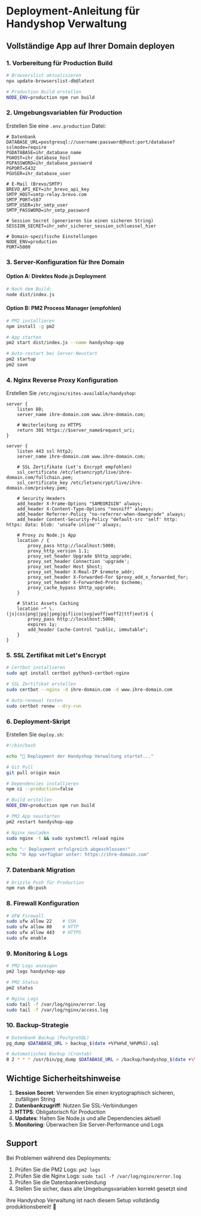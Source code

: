 # Deployment-Anleitung für Handyshop Verwaltung

## Vollständige App auf Ihrer Domain deployen

### 1. Vorbereitung für Production Build

```bash
# Browserslist aktualisieren
npx update-browserslist-db@latest

# Production Build erstellen
NODE_ENV=production npm run build
```

### 2. Umgebungsvariablen für Production

Erstellen Sie eine `.env.production` Datei:

```env
# Datenbank
DATABASE_URL=postgresql://username:password@host:port/database?sslmode=require
PGDATABASE=ihr_database_name
PGHOST=ihr_database_host
PGPASSWORD=ihr_database_password
PGPORT=5432
PGUSER=ihr_database_user

# E-Mail (Brevo/SMTP)
BREVO_API_KEY=ihr_brevo_api_key
SMTP_HOST=smtp-relay.brevo.com
SMTP_PORT=587
SMTP_USER=ihr_smtp_user
SMTP_PASSWORD=ihr_smtp_password

# Session Secret (generieren Sie einen sicheren String)
SESSION_SECRET=ihr_sehr_sicherer_session_schluessel_hier

# Domain-spezifische Einstellungen
NODE_ENV=production
PORT=5000
```

### 3. Server-Konfiguration für Ihre Domain

#### Option A: Direktes Node.js Deployment

```bash
# Nach dem Build:
node dist/index.js
```

#### Option B: PM2 Process Manager (empfohlen)

```bash
# PM2 installieren
npm install -g pm2

# App starten
pm2 start dist/index.js --name handyshop-app

# Auto-restart bei Server-Neustart
pm2 startup
pm2 save
```

### 4. Nginx Reverse Proxy Konfiguration

Erstellen Sie `/etc/nginx/sites-available/handyshop`:

```nginx
server {
    listen 80;
    server_name ihre-domain.com www.ihre-domain.com;
    
    # Weiterleitung zu HTTPS
    return 301 https://$server_name$request_uri;
}

server {
    listen 443 ssl http2;
    server_name ihre-domain.com www.ihre-domain.com;
    
    # SSL Zertifikate (Let's Encrypt empfohlen)
    ssl_certificate /etc/letsencrypt/live/ihre-domain.com/fullchain.pem;
    ssl_certificate_key /etc/letsencrypt/live/ihre-domain.com/privkey.pem;
    
    # Security Headers
    add_header X-Frame-Options "SAMEORIGIN" always;
    add_header X-Content-Type-Options "nosniff" always;
    add_header Referrer-Policy "no-referrer-when-downgrade" always;
    add_header Content-Security-Policy "default-src 'self' http: https: data: blob: 'unsafe-inline'" always;
    
    # Proxy zu Node.js App
    location / {
        proxy_pass http://localhost:5000;
        proxy_http_version 1.1;
        proxy_set_header Upgrade $http_upgrade;
        proxy_set_header Connection 'upgrade';
        proxy_set_header Host $host;
        proxy_set_header X-Real-IP $remote_addr;
        proxy_set_header X-Forwarded-For $proxy_add_x_forwarded_for;
        proxy_set_header X-Forwarded-Proto $scheme;
        proxy_cache_bypass $http_upgrade;
    }
    
    # Static Assets Caching
    location ~* \.(js|css|png|jpg|jpeg|gif|ico|svg|woff|woff2|ttf|eot)$ {
        proxy_pass http://localhost:5000;
        expires 1y;
        add_header Cache-Control "public, immutable";
    }
}
```

### 5. SSL Zertifikat mit Let's Encrypt

```bash
# Certbot installieren
sudo apt install certbot python3-certbot-nginx

# SSL Zertifikat erstellen
sudo certbot --nginx -d ihre-domain.com -d www.ihre-domain.com

# Auto-renewal testen
sudo certbot renew --dry-run
```

### 6. Deployment-Skript

Erstellen Sie `deploy.sh`:

```bash
#!/bin/bash

echo "🚀 Deployment der Handyshop Verwaltung startet..."

# Git Pull
git pull origin main

# Dependencies installieren
npm ci --production=false

# Build erstellen
NODE_ENV=production npm run build

# PM2 App neustarten
pm2 restart handyshop-app

# Nginx neuladen
sudo nginx -t && sudo systemctl reload nginx

echo "✅ Deployment erfolgreich abgeschlossen!"
echo "🌐 App verfügbar unter: https://ihre-domain.com"
```

### 7. Datenbank Migration

```bash
# Drizzle Push für Production
npm run db:push
```

### 8. Firewall Konfiguration

```bash
# UFW Firewall
sudo ufw allow 22    # SSH
sudo ufw allow 80    # HTTP
sudo ufw allow 443   # HTTPS
sudo ufw enable
```

### 9. Monitoring & Logs

```bash
# PM2 Logs anzeigen
pm2 logs handyshop-app

# PM2 Status
pm2 status

# Nginx Logs
sudo tail -f /var/log/nginx/error.log
sudo tail -f /var/log/nginx/access.log
```

### 10. Backup-Strategie

```bash
# Datenbank Backup (PostgreSQL)
pg_dump $DATABASE_URL > backup_$(date +%Y%m%d_%H%M%S).sql

# Automatisches Backup (Crontab)
0 2 * * * /usr/bin/pg_dump $DATABASE_URL > /backup/handyshop_$(date +\%Y\%m\%d).sql
```

## Wichtige Sicherheitshinweise

1. **Session Secret**: Verwenden Sie einen kryptographisch sicheren, zufälligen String
2. **Datenbankzugriff**: Nutzen Sie SSL-Verbindungen
3. **HTTPS**: Obligatorisch für Production
4. **Updates**: Halten Sie Node.js und alle Dependencies aktuell
5. **Monitoring**: Überwachen Sie Server-Performance und Logs

## Support

Bei Problemen während des Deployments:
1. Prüfen Sie die PM2 Logs: `pm2 logs`
2. Prüfen Sie die Nginx Logs: `sudo tail -f /var/log/nginx/error.log`
3. Prüfen Sie die Datenbankverbindung
4. Stellen Sie sicher, dass alle Umgebungsvariablen korrekt gesetzt sind

Ihre Handyshop Verwaltung ist nach diesem Setup vollständig produktionsbereit! 🎉